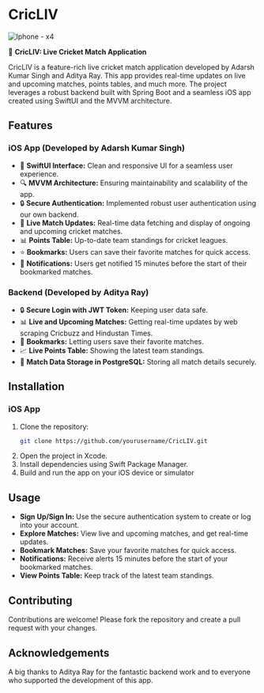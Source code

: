 # CricLIV
![Iphone - x4](https://github.com/8darsh/CricLIV/assets/86889416/73c96c83-0770-4076-8921-ed4915c9ebab)


🚀 **CricLIV: Live Cricket Match Application**

CricLIV is a feature-rich live cricket match application developed by Adarsh Kumar Singh and Aditya Ray. This app provides real-time updates on live and upcoming matches, points tables, and much more. The project leverages a robust backend built with Spring Boot and a seamless iOS app created using SwiftUI and the MVVM architecture.

## **Features**

### **iOS App (Developed by Adarsh Kumar Singh)**
- 📱 **SwiftUI Interface:** Clean and responsive UI for a seamless user experience.
- 🔍 **MVVM Architecture:** Ensuring maintainability and scalability of the app.
- 🔒 **Secure Authentication:** Implemented robust user authentication using our own backend.
- 🏏 **Live Match Updates:** Real-time data fetching and display of ongoing and upcoming cricket matches.
- 📊 **Points Table:** Up-to-date team standings for cricket leagues.
- ⭐️ **Bookmarks:** Users can save their favorite matches for quick access.
- 🔔 **Notifications:** Users get notified 15 minutes before the start of their bookmarked matches.

### **Backend (Developed by Aditya Ray)**
- 🔒 **Secure Login with JWT Token:** Keeping user data safe.
- 📊 **Live and Upcoming Matches:** Getting real-time updates by web scraping Cricbuzz and Hindustan Times.
- 🔖 **Bookmarks:** Letting users save their favorite matches.
- 📈 **Live Points Table:** Showing the latest team standings.
- 💾 **Match Data Storage in PostgreSQL:** Storing all match details securely.

## **Installation**

### **iOS App**
1. Clone the repository:
   ```bash
   git clone https://github.com/yourusername/CricLIV.git

2. Open the project in Xcode.
3. Install dependencies using Swift Package Manager.
4. Build and run the app on your iOS device or simulator


## **Usage**

- **Sign Up/Sign In:** Use the secure authentication system to create or log into your account.
- **Explore Matches:** View live and upcoming matches, and get real-time updates.
- **Bookmark Matches:** Save your favorite matches for quick access.
- **Notifications:** Receive alerts 15 minutes before the start of your bookmarked matches.
- **View Points Table:** Keep track of the latest team standings.

## **Contributing**

Contributions are welcome! Please fork the repository and create a pull request with your changes.


## **Acknowledgements**
A big thanks to Aditya Ray for the fantastic backend work and to everyone who supported the development of this app.
